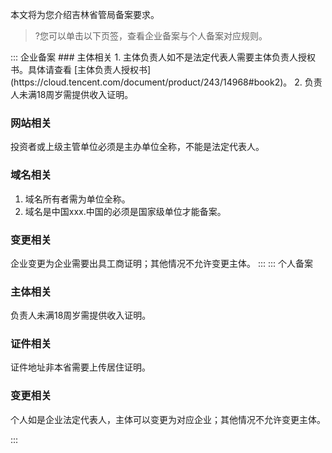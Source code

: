 本文将为您介绍吉林省管局备案要求。
>?您可以单击以下页签，查看企业备案与个人备案对应规则。

<dx-tabs>
::: 企业备案
### 主体相关
1. 主体负责人如不是法定代表人需要主体负责人授权书。具体请查看 [主体负责人授权书](https://cloud.tencent.com/document/product/243/14968#book2)。
2. 负责人未满18周岁需提供收入证明。

### 网站相关
投资者或上级主管单位必须是主办单位全称，不能是法定代表人。

### 域名相关
1. 域名所有者需为单位全称。
2. 域名是中国xxx.中国的必须是国家级单位才能备案。

### 变更相关
企业变更为企业需要出具工商证明；其他情况不允许变更主体。
:::
::: 个人备案
### 主体相关
负责人未满18周岁需提供收入证明。

### 证件相关
证件地址非本省需要上传居住证明。

### 变更相关
个人如是企业法定代表人，主体可以变更为对应企业；其他情况不允许变更主体。

:::
</dx-tabs>
